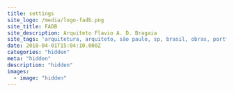 ```yaml
---
title: settings
site_logo: /media/logo-fadb.png
site_title: FADB
site_description: Arquiteto Flavio A. D. Bragaia
site_tags: 'arquitetura, arquiteto, são paulo, sp, brasil, obras, portfólio'
date: 2018-04-01T15:04:10.000Z
categories: "hidden"
meta: "hidden"
description: "hidden"
images:
  - image: "hidden"
---
```

